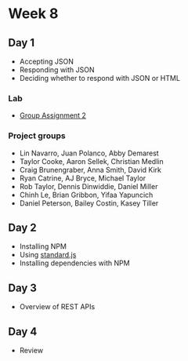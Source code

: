 # Week 8

## Day 1

- Accepting JSON 
- Responding with JSON
- Deciding whether to respond with JSON or HTML

### Lab

- [Group Assignment 2](https://classroom.github.com/g/1AdWNBpZ)

### Project groups

- Lin Navarro, Juan Polanco, Abby Demarest
- Taylor Cooke, Aaron Sellek, Christian Medlin
- Craig Brunengraber, Anna Smith, David Kirk
- Ryan Catrine, AJ Bryce, Michael Taylor
- Rob Taylor, Dennis Dinwiddie, Daniel Miller
- Chinh Le, Brian Gribbon, Yifaa Yapuncich
- Daniel Peterson, Bailey Costin, Kasey Tiller

## Day 2

- Installing NPM
- Using [standard.js](https://standardjs.com/)
- Installing dependencies with NPM

## Day 3

- Overview of REST APIs

## Day 4

- Review
